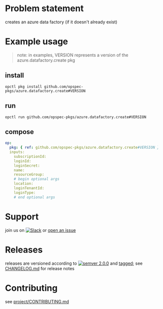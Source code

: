 # Problem statement
creates an azure data factory (if it doesn't already exist)

# Example usage

> note: in examples, VERSION represents a version of the azure.datafactory.create pkg

## install

```shell
opctl pkg install github.com/opspec-pkgs/azure.datafactory.create#VERSION
```

## run

```
opctl run github.com/opspec-pkgs/azure.datafactory.create#VERSION
```

## compose

```yaml
op:
  pkg: { ref: github.com/opspec-pkgs/azure.datafactory.create#VERSION }
  inputs: 
    subscriptionId:
    loginId:
    loginSecret:
    name:
    resourceGroup:
    # begin optional args
    location:
    loginTenantId:
    loginType:
    # end optional args
```

# Support

join us on [![Slack](https://opspec-slackin.herokuapp.com/badge.svg)](https://opspec-slackin.herokuapp.com/)
or [open an issue](https://github.com/opspec-pkgs/azure.datafactory.create/issues)

# Releases

releases are versioned according to
[![semver 2.0.0](https://img.shields.io/badge/semver-2.0.0-brightgreen.svg)](http://semver.org/spec/v2.0.0.html)
and [tagged](https://git-scm.com/book/en/v2/Git-Basics-Tagging); see
[CHANGELOG.md](CHANGELOG.md) for release notes

# Contributing

see [project/CONTRIBUTING.md](https://github.com/opspec-pkgs/project/blob/master/CONTRIBUTING.md)
